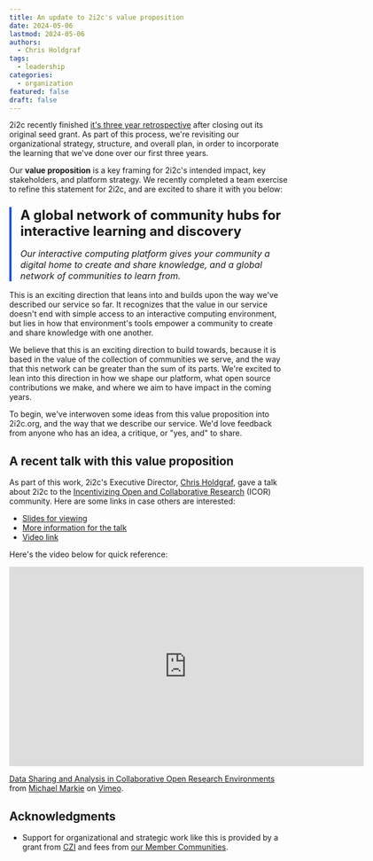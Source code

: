 ```yaml
---
title: An update to 2i2c's value proposition
date: 2024-05-06
lastmod: 2024-05-06
authors:
  - Chris Holdgraf
tags:
  - leadership
categories:
  - organization
featured: false
draft: false
---
```


2i2c recently finished [it's three year retrospective](https://2i2c.org/report-czi-2021) after closing out its original seed grant.
As part of this process, we're revisiting our organizational strategy, structure, and overall plan, in order to incorporate the learning that we've done over our first three years.

Our **value proposition** is a key framing for 2i2c's intended impact, key stakeholders, and platform strategy.
We recently completed a team exercise to refine this statement for 2i2c, and are excited to share it with you below:

<style>
  .fancy-title {
    padding-left: 1rem;
    border-left: .25rem solid #1d4ef5;
    margin-bottom: 1rem;
  }
  .fancy-title-title {
    font-size: 1.5rem;
    margin-bottom: .5rem;
    font-weight: bold;
  }
  .fancy-title-subtitle {
    font-size: 1rem;
    font-style: italic;
  }
</style>
<div class="fancy-title">
  <p class="fancy-title-title">
  A global network of community hubs for interactive learning and discovery
  </p>
  <p class="fancy-title-subtitle">
  Our interactive computing platform gives your community a digital home to create and share knowledge, and a global network of communities to learn from.
  </p>
</div>

This is an exciting direction that leans into and builds upon the way we've described our service so far.
It recognizes that the value in our service doesn't end with simple access to an interactive computing environment, but lies in how that environment's tools empower a community to create and share knowledge with one another.

We believe that this is an exciting direction to build towards, because it is based in the value of the collection of communities we serve, and the way that this network can be greater than the sum of its parts.
We're excited to lean into this direction in how we shape our platform, what open source contributions we make, and where we aim to have impact in the coming years.

To begin, we've interwoven some ideas from this value proposition into 2i2c.org, and the way that we describe our service.
We'd love feedback from anyone who has an idea, a critique, or "yes, and" to share.

## A recent talk with this value proposition

As part of this work, 2i2c's Executive Director, [Chris Holdgraf](/content/authors/chris-holdgraf/), gave a talk about 2i2c to the [Incentivizing Open and Collaborative Research](https://incentivizingopen.org) (ICOR) community. Here are some links in case others are interested:

- [Slides for viewing](https://docs.google.com/presentation/d/1C-TNSI2h0181y6-z5tL9AWSRsWp9IfZqCDtcIZEs1MM/edit?usp=sharing)
- [More information for the talk](https://incentivizingopen.org/2024/05/data-sharing-and-analysis-in-collaborative-open-research-environments/)
- [Video link](https://vimeo.com/944769875#t=400s)

Here's the video below for quick reference:

<iframe src="https://player.vimeo.com/video/944769875#t=400s?h=e0f92e7926" width="640" height="360" frameborder="0" allow="autoplay; fullscreen; picture-in-picture" allowfullscreen></iframe>
<p><a href="https://vimeo.com/944769875">Data Sharing and Analysis in Collaborative Open Research Environments</a> from <a href="https://vimeo.com/user219434759">Michael Markie</a> on <a href="https://vimeo.com">Vimeo</a>.</p>

## Acknowledgments

- Support for organizational and strategic work like this is provided by a grant from [CZI](../../../collaborators/czi/) and fees from [our Member Communities](../../../members/).